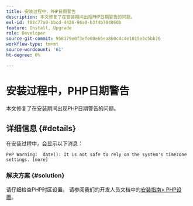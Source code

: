 ```yaml
---
title: 安装过程中，PHP日期警告
description: 本文修复了在安装期间出现PHP日期警告的问题。
exl-id: f82c77a9-bbcd-4426-96a0-b3f4b704860b
feature: Install, Upgrade
role: Developer
source-git-commit: 958179e0f3efe08e65ea8b0c4c4e1015e3c5bb76
workflow-type: tm+mt
source-wordcount: '61'
ht-degree: 0%

---
```


# 安装过程中，PHP日期警告

本文修复了在安装期间出现PHP日期警告的问题。

## 详细信息 {#details}

在安装过程中，会显示以下消息：

```text
PHP Warning:  date(): It is not safe to rely on the system's timezone settings. [more]
```

### 解决方案 {#solution}

请仔细检查PHP时区设置。 请参阅我们的开发人员文档中的[安装指南> PHP设置](https://devdocs.magento.com/guides/v2.3/install-gde/prereq/php-settings.html)。
